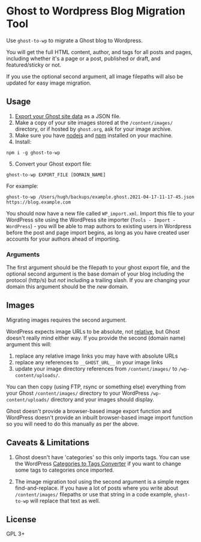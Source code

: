 # Ghost to Wordpress Blog Migration Tool

Use `ghost-to-wp` to migrate a Ghost blog to Wordpress.

You will get the full HTML content, author, and tags for all posts and pages, including whether it's a page or a post, published or draft, and featured/sticky or not.

If you use the optional second argument, all image filepaths will also be updated for easy image migration.

## Usage

1. [Export your Ghost site data](https://ghost.org/faq/the-importer) as a JSON file.
2. Make a copy of your site images stored at the `/content/images/` directory, or if hosted by `ghost.org`, ask for your image archive.
3. Make sure you have [nodejs](https://nodejs.org/en/) and [npm](https://www.npmjs.com/) installed on your machine.
4. Install:

```
npm i -g ghost-to-wp
```

5. Convert your Ghost export file:

```
ghost-to-wp EXPORT_FILE [DOMAIN_NAME]
```

For example:

```
ghost-to-wp /Users/hugh/backups/example.ghost.2021-04-17-11-17-45.json https://blog.example.com
```

You should now have a new file called `WP_import.xml`. Import this file to your WordPress site using the WordPress site importer (`Tools - Import - WordPress`) - you will be able to map authors to existing users in Wordpress before the post and page import begins, as long as you have created user accounts for your authors ahead of importing.

### Arguments

The first argument should be the filepath to your ghost export file, and the optional second argument is the base domain of your blog including the protocol (http/s) but *not* including a trailing slash. If you are changing your domain this argument should be the _new_ domain.

## Images

Migrating images requires the second argument.

WordPress expects image URLs to be absolute, not [relative](https://www.w3.org/TR/WD-html40-970917/htmlweb.html#h-5.1.2), but Ghost doesn't really mind either way. If you provide the second (domain name) argument this will:

1. replace any relative image links you may have with absolute URLs
2. replace any references to `__GHOST_URL__` in your image links
3. update your image directory references from `/content/images/` to `/wp-content/uploads/`.

You can then copy (using FTP, rsync or something else) everything from your Ghost `/content/images/` directory to your WordPress `/wp-content/uploads/` directory and your images should display.

Ghost doesn't provide a browser-based image export function and WordPress doesn't provide an inbuilt browser-based image import function so you will need to do this manually as per the above.

## Caveats & Limitations

1. Ghost doesn't have 'categories' so this only imports tags. You can use the WordPress [Categories to Tags Converter](https://wordpress.org/plugins/wpcat2tag-importer/) if you want to change some tags to categories once imported.

2. The image migration tool using the second argument is a simple regex find-and-replace. If you have a lot of posts where you write about `/content/images/` filepaths or use that string in a code example, `ghost-to-wp` will replace that text as well.

## License

GPL 3+